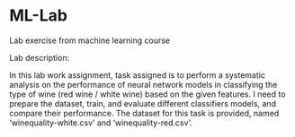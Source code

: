 # ML-Lab

Lab exercise from machine learning course

Lab description:

In this lab work assignment, task assigned is to perform a systematic analysis on the performance of 
neural network models in classifying the type of wine (red wine / white wine) based on the 
given features. I need to prepare the dataset, train, and evaluate different classifiers 
models, and compare their performance. The dataset for this task is provided, named
‘winequality-white.csv’ and ‘winequality-red.csv’.
